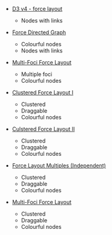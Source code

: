 - [D3 v4 - force layout](https://bl.ocks.org/shimizu/e6209de87cdddde38dadbb746feaf3a3)
  - Nodes with links
  
- [Force Directed Graph](https://bl.ocks.org/mbostock/4062045)
  - Colourful nodes
  - Nodes with links
  
- [Multi-Foci Force Layout](https://bl.ocks.org/mbostock/1249681)
  - Multiple foci
  - Colourful nodes
  
- [Clustered Force Layout I](https://bl.ocks.org/mbostock/1747543)
  - Clustered
  - Draggable
  - Colourful nodes
  
- [Culstered Force Layout II](https://bl.ocks.org/mbostock/1748247)
  - Clustered
  - Draggable
  - Colourful nodes
  
- [Force Layout Multiples (Independent)](https://bl.ocks.org/mbostock/1804889)
  - Clustered
  - Draggable
  - Colourful nodes
  
- [Multi-Foci Force Layout](https://bl.ocks.org/mbostock/1804919)
  - Clustered
  - Draggable
  - Colourful nodes
